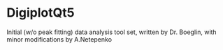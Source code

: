 # DigiplotQt5

Initial (w/o peak fitting) data analysis tool set,
written by Dr. Boeglin, with minor modifications by A.Netepenko
